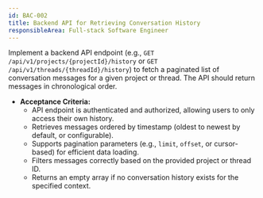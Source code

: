 ```yaml
---
id: BAC-002
title: Backend API for Retrieving Conversation History
responsibleArea: Full-stack Software Engineer
---
```

Implement a backend API endpoint (e.g., `GET /api/v1/projects/{projectId}/history` or `GET /api/v1/threads/{threadId}/history`) to fetch a paginated list of conversation messages for a given project or thread. The API should return messages in chronological order.

*   **Acceptance Criteria:**
    *   API endpoint is authenticated and authorized, allowing users to only access their own history.
    *   Retrieves messages ordered by timestamp (oldest to newest by default, or configurable).
    *   Supports pagination parameters (e.g., `limit`, `offset`, or cursor-based) for efficient data loading.
    *   Filters messages correctly based on the provided project or thread ID.
    *   Returns an empty array if no conversation history exists for the specified context.
